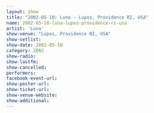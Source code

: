 ```yaml
---
layout: show
title: "2002-05-10: Luna - Lupos, Providence RI, USA"
name: 2002-05-10-luna-lupos-providence-ri-usa
artist: 'Luna'
show-venue: "Lupos, Providence RI, USA"
show-setlist: 
show-date: 2002-05-10
category: 2002
show-radio: 
show-lastfm: 
show-cancelled: 
performers: 
facebook-event-url: 
show-poster-url: 
show-ticket-url: 
show-venue-website: 
show-additional: 
---
```


